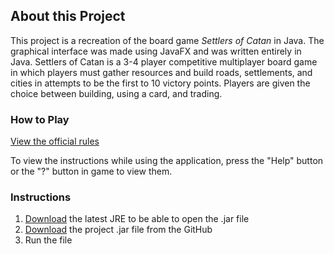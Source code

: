 ## About this Project

This project is a recreation of the board game _Settlers of Catan_ in Java. The graphical interface was made using JavaFX and was written entirely in Java. Settlers of Catan is a 3-4 player competitive multiplayer board game in which players must gather resources and build roads, settlements, and cities in attempts to be the first to 10 victory points. Players are given the choice between building, using a card, and trading.

### How to Play

[View the official rules](https://www.catan.com/understand-catan/game-rules)

To view the instructions while using the application, press the "Help" button or the "?" button in game to view them.

### Instructions

1. [Download](https://www.oracle.com/java/technologies/downloads/) the latest JRE to be able to open the .jar file
2. [Download](https://github.com/nitheesh-cpu/Settlers-Of-Catan/releases/download/Download/Catan.jar) the project .jar file from the GitHub
3. Run the file
